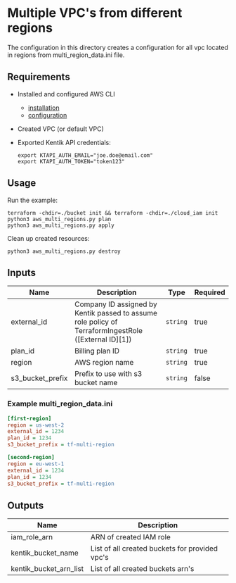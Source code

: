 # Multiple VPC's from different regions

The configuration in this directory creates a configuration for all vpc located in regions from multi_region_data.ini file.


## Requirements

- Installed and configured AWS CLI
    - [installation](https://docs.aws.amazon.com/cli/latest/userguide/install-cliv2.html)
    - [configuration](https://docs.aws.amazon.com/cli/latest/userguide/cli-configure-quickstart.html)
- Created VPC (or default VPC)
- Exported Kentik API credentials:

  ```shell
  export KTAPI_AUTH_EMAIL="joe.doe@email.com"
  export KTAPI_AUTH_TOKEN="token123"
  ```

## Usage

Run the example:

```shell
terraform -chdir=./bucket init && terraform -chdir=./cloud_iam init
python3 aws_multi_regions.py plan
python3 aws_multi_regions.py apply
```

Clean up created resources:

```shell
python3 aws_multi_regions.py destroy
```

## Inputs

| Name             | Description                                                                                          | Type     | Required |
|------------------|------------------------------------------------------------------------------------------------------|----------|----------|
| external_id      | Company ID assigned by Kentik passed to assume role policy of TerraformIngestRole ([External ID][1]) | `string` | true     |
| plan_id          | Billing plan ID                                                                                      | `string` | true     |
| region           | AWS region name                                                                                      | `string` | true     |
| s3_bucket_prefix | Prefix to use with s3 bucket name                                                                    | `string` | false    |


### Example multi_region_data.ini

```ini
[first-region]
region = us-west-2
external_id = 1234
plan_id = 1234
s3_bucket_prefix = tf-multi-region

[second-region]
region = eu-west-1
external_id = 1234
plan_id = 1234
s3_bucket_prefix = tf-multi-region
```

## Outputs

| Name                    | Description                                    |
|-------------------------|------------------------------------------------|
| iam_role_arn            | ARN of created IAM role                        |
| kentik_bucket_name      | List of all created buckets for provided vpc's |
| kentik_bucket_arn_list  | List of all created buckets arn's              |
